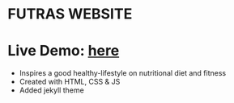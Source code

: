 # FUTRAS WEBSITE

# Live Demo: [here](https://mahn-bonnie.github.io/nutrifit-website.github.io/)

 - Inspires a good healthy-lifestyle on nutritional diet and fitness
 - Created with HTML, CSS & JS
 - Added jekyll theme
